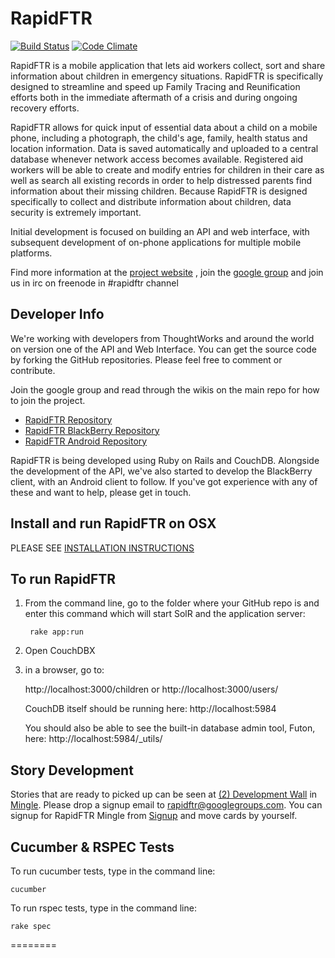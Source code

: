 RapidFTR
=============
[![Build Status](https://secure.travis-ci.org/rapidftr/RapidFTR.png)](http://travis-ci.org/rapidftr/RapidFTR)   [![Code Climate](https://codeclimate.com/badge.png)](https://codeclimate.com/github/rapidftr/RapidFTR)

RapidFTR is a mobile application that lets aid workers collect, sort and share information about children in emergency situations. RapidFTR is
specifically designed to streamline and speed up Family Tracing and Reunification efforts both in the immediate aftermath of a crisis and during ongoing recovery efforts.

RapidFTR allows for quick input of essential data about a child on a mobile phone, including a photograph, the child's age, family, health status and location information. Data is saved automatically and uploaded to a central database whenever network access becomes available. Registered aid workers will be able to create and modify entries for children in their care as well as search all existing records in order to help distressed parents find information about their missing children. Because RapidFTR is designed specifically to collect and distribute information about children, data security is extremely important.

Initial development is focused on building an API and web interface, with subsequent development of on-phone applications for multiple mobile platforms.

Find more information at the [project website](http://rapidftr.com)
, join the [google group](http://groups.google.com/group/rapidftr/) and join us in irc on freenode in #rapidftr channel

Developer Info
--------------

We're working with developers from ThoughtWorks and around the world on version one of the API and Web Interface.
You can get the source code by forking the GitHub repositories.
Please feel free to comment or contribute.

Join the google group and read through the wikis on the main repo for how to join the project.

* [RapidFTR Repository](http://github.com/rapidftr/RapidFTR/)
* [RapidFTR BlackBerry Repository](http://github.com/rapidftr/RapidFTR---BlackBerry-Edition)
* [RapidFTR Android Repository](http://github.com/rapidftr/RapidFTR---Android)

RapidFTR is being developed using Ruby on Rails and CouchDB. Alongside the development of the API,
we've also started to develop the BlackBerry client, with an Android client to follow.
If you've got experience with any of these and want to help, please get in touch.

Install and run RapidFTR on OSX
-------------------------------

PLEASE SEE [INSTALLATION INSTRUCTIONS](http://wiki.github.com/rapidftr/RapidFTR/install-and-run-rapidftr-on-osx)

To run RapidFTR
---------------

1. From the command line, go to the folder where your GitHub repo is and enter this command which will start SolR and the application server:

        rake app:run

2. Open CouchDBX

4. in a browser, go to:

    http://localhost:3000/children
    or
    http://localhost:3000/users/

    CouchDB itself should be running here: http://localhost:5984

    You should also be able to see the built-in database admin tool, Futon, here: http://localhost:5984/_utils/

Story Development
-------------

Stories that are ready to picked up can be seen at [(2) Development Wall](http://bit.ly/U1obJ7) in  [Mingle](https://minglehosting.thoughtworks.com/rapidftr/projects/rapidftr).
Please drop a signup email to rapidftr@googlegroups.com.
You can signup for RapidFTR Mingle from [Signup](http://bit.ly/TfPpfb) and move cards by yourself.


Cucumber & RSPEC Tests
-------------

To run cucumber tests, type in the command line:

    cucumber

To run rspec tests, type in the command line:

    rake spec

========
